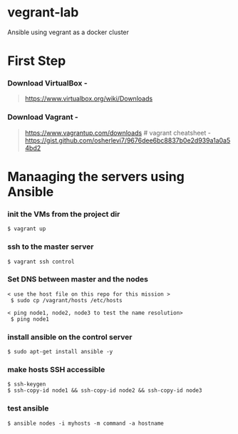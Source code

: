 # vegrant-lab
Ansible using vegrant as a docker cluster


# First Step 
### Download VirtualBox - 
> https://www.virtualbox.org/wiki/Downloads

### Download Vagrant - 
> https://www.vagrantup.com/downloads
    # vagrant cheatsheet - https://gist.github.com/osherlevi7/9676dee6bc8837b0e2d939a1a0a54bd2


# Manaaging the servers using Ansible
### init the VMs from the project dir 
    $ vagrant up 

### ssh to the master server 
    $ vagrant ssh control

### Set DNS between master and the nodes 
    < use the host file on this repo for this mission >
     $ sudo cp /vagrant/hosts /etc/hosts

    < ping node1, node2, node3 to test the name resolution>
     $ ping node1

### install ansible on the control server
    $ sudo apt-get install ansible -y

### make hosts SSH accessible
    $ ssh-keygen
    $ ssh-copy-id node1 && ssh-copy-id node2 && ssh-copy-id node3

### test ansible
    $ ansible nodes -i myhosts -m command -a hostname
